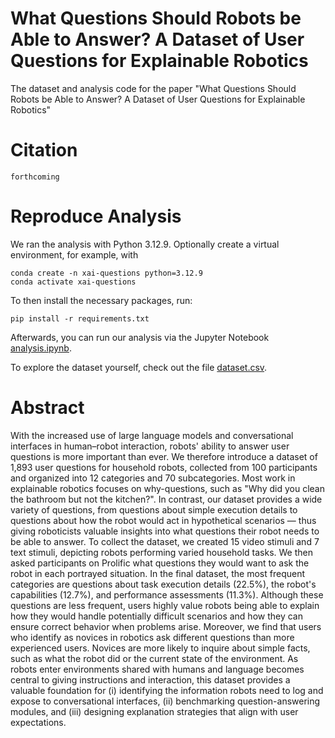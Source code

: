 # What Questions Should Robots be Able to Answer? A Dataset of User Questions for Explainable Robotics
The dataset and analysis code for the paper "What Questions Should Robots be Able to Answer? A Dataset of User Questions for Explainable Robotics" 

# Citation
```
forthcoming
```

# Reproduce Analysis

We ran the analysis with Python 3.12.9. Optionally create a virtual environment, for example, with
```
conda create -n xai-questions python=3.12.9
conda activate xai-questions
```

To then install the necessary packages, run:
```
pip install -r requirements.txt
```
Afterwards, you can run our analysis via the Jupyter Notebook [analysis.ipynb](https://github.com/lwachowiak/xai-questions-dataset/blob/main/analysis.ipynb).

To explore the dataset yourself, check out the file [dataset.csv](https://github.com/lwachowiak/xai-questions-dataset/blob/main/data/dataset.csv).

# Abstract
With the increased use of large language models and conversational interfaces in human–robot interaction, robots' ability to answer user questions is more important than ever.
We therefore introduce a dataset of 1,893 user questions for household robots, collected from 100 participants and organized into 12 categories and 70 subcategories. Most work in explainable robotics focuses on 
why-questions, such as "Why did you clean the bathroom but not the kitchen?". In contrast, our dataset provides a wide variety of questions, from questions about simple execution details to questions about how the robot would act in hypothetical scenarios —  thus giving roboticists valuable insights into what questions their robot needs to be able to answer. To collect the dataset, we created 15 video stimuli and 7 text stimuli, depicting robots performing varied household tasks. We then asked participants on Prolific what questions they would want to ask the robot in each portrayed situation. In the final dataset, the most frequent categories are questions about task execution details (22.5%), the robot's capabilities (12.7%), and performance assessments (11.3%). 
Although these questions are less frequent, users highly value robots being able to explain how they would handle potentially difficult scenarios and how they can ensure correct behavior when problems arise. Moreover, we find that users who identify as novices in robotics ask different questions than more experienced users. Novices are more likely to inquire about simple facts, such as what the robot did or the current state of the environment. 
As robots enter environments shared with humans and language becomes central to giving instructions and interaction, this dataset provides a valuable foundation for (i) identifying the information robots need to log and expose to conversational interfaces, (ii) benchmarking question-answering modules, and (iii) designing explanation strategies that align with user expectations.
